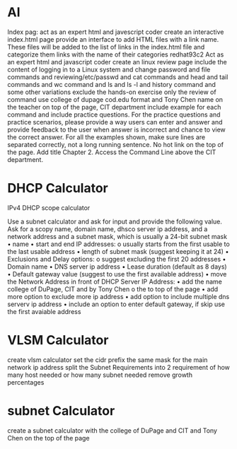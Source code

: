 # AI
Index pag:
act as an expert html and javescript coder create an interactive index.html page provide an interface to add HTML files with a link name. These files will be added to the list of links in the index.html file and categorize them links with the name of their categories
redhat93c2
Act as an expert html and javascript coder create an linux review page include the content of logging in to a Linux system and change password and file commands and reviewing/etc/passwd and cat commands and head and tail commands and wc command and ls and ls -l and history command and some other variations exclude the hands-on exercise  only the review of command  use college of dupage cod.edu format and Tony Chen name on the teacher on top of the page, CIT department include example for each command and include practice questions. For the practice questions and practice scenarios, please provide a way users can enter and answer and provide feedback to the user when answer is incorrect and chance to view the correct answer. For all the examples shown, make sure lines are separated correctly, not a long running sentence. No hot link on the top of the page.  Add title Chapter 2.  Access the Command Line above the CIT department. 

# DHCP Calculator
IPv4 DHCP scope calculator

Use a subnet calculator and ask for input and provide the following value.  Ask for a scopy name, domain name, dhsco server ip address, and a network address and a subnet mask, which is usually a 24-bit subnet mask
•	name
•	start and end IP addresses: 
o	usually starts from the first usable to the last usable address
•	length of subnet mask (suggest keeping it at 24)
•	Exclusions and Delay options:
o	suggest excluding the first 20 addresses
•	Domain name
•	DNS server ip address
•	Lease duration (default as 8 days)
•	Default gateway value (suggest to use the first available address)
•	move the Network Address in front of DHCP Server IP Address:
•	add the name college of DuPage, CIT and by Tony Chen o the to top of the page
•	add more option to exclude more ip address
•	add option to include multiple dns serverv ip address
•	include an option to enter default gateway, if skip use the first avaiable address

# VLSM Calculator
create vlsm calculator
set the cidr prefix the same mask for the main network ip address
split the Subnet Requirements into 2 requirement of how many host needed or how many subnet needed
remove growth percentages

# subnet Calculator
create a subnet calculator with the college of DuPage and CIT and Tony Chen on the top of the page

